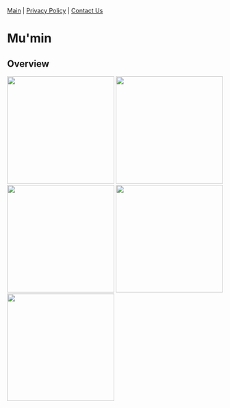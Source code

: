 <a href="/Mumin">Main</a> | 
<a href="/Mumin/privacy">Privacy Policy</a> | 
<a href="/Mumin/contact">Contact Us</a>

# Mu'min

## Overview
<p float="left">

<img src="https://user-images.githubusercontent.com/15897883/118876468-46229a00-b8bb-11eb-9038-b66ea779bd48.jpg" width="250">
<img src="https://user-images.githubusercontent.com/15897883/118876475-4884f400-b8bb-11eb-93d9-ee2a25ac98c1.jpg" width="250">
<img src="https://user-images.githubusercontent.com/15897883/118876482-4ae74e00-b8bb-11eb-91fd-ef1e30dc0853.jpg" width="250">
<img src="https://user-images.githubusercontent.com/15897883/118876493-4cb11180-b8bb-11eb-89ad-bae0e0d77be7.jpg" width="250">
<img src="https://user-images.githubusercontent.com/15897883/118876499-4e7ad500-b8bb-11eb-92d0-1b545aa73941.jpg" width="250">

</p>
